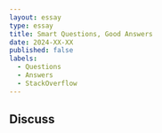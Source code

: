 ```yaml
---
layout: essay
type: essay
title: Smart Questions, Good Answers
date: 2024-XX-XX
published: false
labels:
  - Questions
  - Answers
  - StackOverflow
---
```



## Discuss
